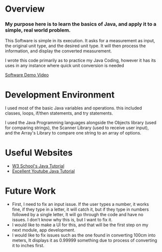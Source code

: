 # Overview

### My purpose here is to learn the basics of Java, and apply it to a simple, real world problem. 

This Software is simple in its execution. It asks for a measurement as input, the original unit type, and the desired unit type. 
It will then process the information, and display the converted measurement.

I wrote this code primarily as to practice my Java Coding, however it has its uses in any instance where quick unit conversion is needed

[Software Demo Video](https://youtu.be/g-dl4DxRcHM)

# Development Environment

I used most of the basic Java variables and operations. this included classes, loops, if/then statements, and try statements.

I used the Java Programming languages alongside the Objects library (used for comparing strings), 
the Scanner Library (used to receive user input), and the Array's Library to compare one string to an array of options.

# Useful Websites

* [W3 School's Java Tutorial](https://www.w3schools.com/java/default.asp)
* [Excellent Youtube Java Tutorial ](https://www.youtube.com/watch?v=eIrMbAQSU34&t=1101s)

# Future Work

* First, I need to fix an input issue. If the user types a number, it works fine, 
if they type in a letter, it will catch it, but if they type in numbers followed by a single letter, 
It will go through the code and have no issues. I don't know why this is, but I want to fix it.
* I would like to make a UI for this, and that will be the first step on my next module, app development.
* I would like to fix issues such as the one found in converting 100cm into meters, 
It displays it as 0.99999 something due to process of converting it to inches first.